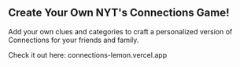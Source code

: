## Create Your Own NYT's Connections Game!

Add your own clues and categories to craft a personalized version of Connections for your friends and family. 

Check it out here: connections-lemon.vercel.app
